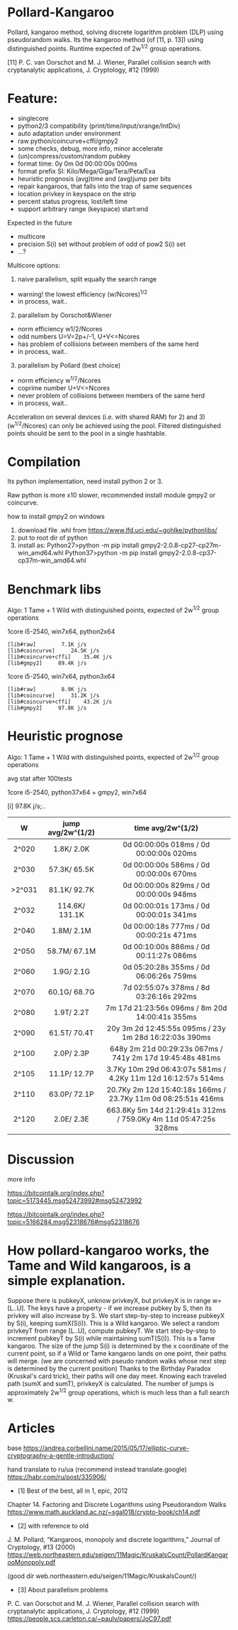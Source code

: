 # Pollard-Kangaroo

Pollard, kangaroo method, solving discrete logarithm problem (DLP) using pseudorandom walks.
Its the kangaroo method (of [11, p. 13]) using distinguished points.
Runtime expected of 2w<sup>1/2</sup> group operations.

[11] P. C. van Oorschot and M. J. Wiener, Parallel collision search with cryptanalytic applications, J. Cryptology, #12 (1999)

# Feature:

 - singlecore
 - python2/3 compatibility (print/time/input/xrange/IntDiv)
 - auto adaptation under environment
 - raw python/coincurve+cffi/gmpy2
 - some checks, debug, more info, minor accelerate
 - (un)compress/custom/random pubkey
 - format time: 0y 0m 0d 00:00:00s 000ms
 - format prefix SI: Kilo/Mega/Giga/Tera/Peta/Exa
 - heuristic prognosis (avg)time and (avg)jump per bits
 - repair kangaroos, that falls into the trap of same sequences
 - location privkey in keyspace on the strip
 - percent status progress, lost/left time
 - support arbitrary range (keyspace) start:end

Expected in the future
 - multicore
 - precision S(i) set without problem of odd of pow2 S(i) set
 - ...?

Multicore options:
 1) naive parallelism, split equally the search range
 - warning! the lowest efficiency (w/Ncores)<sup>1/2</sup>
 - in process, wait..
 2) parallelism by Oorschot&Wiener
 - norm efficiency w1/2/Ncores
 - odd numbers U=V=2p+/-1, U+V<=Ncores
 - has problem of collisions between members of the same herd
 - in process, wait..
 3) parallelism by Pollard (best choice)
 - norm efficiency w<sup>1/2</sup>/Ncores
 - coprime number U+V<=Ncores
 - never problem of collisions between members of the same herd
 - in process, wait..

Acceleration on several devices (i.e. with shared RAM) for 2) and 3) (w<sup>1/2</sup>/Ncores) can only be achieved using the pool.
Filtered distinguished points should be sent to the pool in a single hashtable.

# Compilation

Its python implementation, need install python 2 or 3.

Raw python is more x10 slower, recommended install module gmpy2 or coincurve.

how to install gmpy2 on windows
 1) download file .whl from https://www.lfd.uci.edu/~gohlke/pythonlibs/
 2) put to root dir of python
 3) install as:
Python27>python -m pip install gmpy2-2.0.8-cp27-cp27m-win_amd64.whl
Python37>python -m pip install gmpy2-2.0.8-cp37-cp37m-win_amd64.whl

# Benchmark libs
Algo: 1 Tame + 1 Wild with distinguished points,  expected of 2w<sup>1/2</sup> group operations

1core i5-2540, win7x64, python2x64
```
[lib#raw]		 7.1K j/s
[lib#coincurve]		24.5K j/s
[lib#coincurve+cffi]	35.4K j/s
[lib#gmpy2]		89.4K j/s
```

1core i5-2540, win7x64, python3x64
```
[lib#raw]		 8.9K j/s
[lib#coincurve]		31.2K j/s
[lib#coincurve+cffi]	43.2K j/s
[lib#gmpy2]		97.8K j/s
```

# Heuristic prognose
Algo: 1 Tame + 1 Wild with distinguished points,  expected of 2w<sup>1/2</sup> group operations

avg stat after 100tests

1core i5-2540, python37x64 + gmpy2, win7x64

[i] 97.8K j/s;..

|   W   |jump avg/2w^(1/2)| time                         avg/2w^(1/2)                         |
|:-----:|:---------------:|:-----------------------------------------------------------------:|
| 2^020 |    1.8K/   2.0K |              0d 00:00:00s 018ms /              0d 00:00:00s 020ms |
| 2^030 |   57.3K/  65.5K |              0d 00:00:00s 586ms /              0d 00:00:00s 670ms |
|>2^031 |   81.1K/  92.7K |              0d 00:00:00s 829ms /              0d 00:00:00s 948ms |
| 2^032 |  114.6K/ 131.1K |              0d 00:00:01s 173ms /              0d 00:00:01s 341ms |
| 2^040 |    1.8M/   2.1M |              0d 00:00:18s 777ms /              0d 00:00:21s 471ms |
| 2^050 |   58.7M/  67.1M |              0d 00:10:00s 886ms /              0d 00:11:27s 086ms |
| 2^060 |    1.9G/   2.1G |              0d 05:20:28s 355ms /              0d 06:06:26s 759ms |
| 2^070 |   60.1G/  68.7G |              7d 02:55:07s 378ms /              8d 03:26:16s 292ms |
| 2^080 |    1.9T/   2.2T |          7m 17d 21:23:56s 096ms /          8m 20d 14:00:41s 355ms |
| 2^090 |   61.5T/  70.4T |     20y  3m  2d 12:45:55s 095ms /     23y  1m 28d 16:22:03s 390ms |
| 2^100 |    2.0P/   2.3P |    648y  2m 21d 00:29:23s 067ms /    741y  2m 17d 19:45:48s 481ms |
| 2^105 |   11.1P/  12.7P |   3.7Ky 10m 29d 06:43:07s 581ms /   4.2Ky 11m 12d 16:12:57s 514ms |
| 2^110 |   63.0P/  72.1P |  20.7Ky  2m 12d 15:40:18s 166ms /  23.7Ky 11m  0d 08:25:51s 416ms |
| 2^120 |    2.0E/   2.3E | 663.8Ky  5m 14d 21:29:41s 312ms / 759.0Ky  4m 11d 05:47:25s 328ms |


# Discussion
more info

https://bitcointalk.org/index.php?topic=5173445.msg52473992#msg52473992

https://bitcointalk.org/index.php?topic=5166284.msg52318676#msg52318676

# How pollard-kangaroo works, the Tame and Wild kangaroos, is a simple explanation.

Suppose there is pubkeyX, unknow privkeyX, but privkeyX is in range w=[L..U]. 
The keys have a property - if we increase pubkey by S, then its privkey will also increase by S. 
We start step-by-step to increase pubkeyX by S(i), keeping sumX(S(i)). This is a Wild kangaroo. 
We select a random privkeyT from range [L..U], compute pubkeyT. 
We start step-by-step to increment pubkeyT by S(i) while maintaining sumT(S(i)). This is a Tame kangaroo. 
The size of the jump S(i) is determined by the x coordinate of the current point, so if a Wild or Tame kangaroo lands on one point, their paths will merge. 
(we are concerned with pseudo random walks whose next step is determined by the current position) 
Thanks to the Birthday Paradox (Kruskal's card trick), their paths will one day meet. 
Knowing each traveled path (sumX and sumT), privkeyX is calculated. 
The number of jumps is approximately 2w<sup>1/2</sup> group operations, which is much less than a full search w. 

# Articles

base
https://andrea.corbellini.name/2015/05/17/elliptic-curve-cryptography-a-gentle-introduction/

hand translate to ru/ua (recommend instead translate.google)
https://habr.com/ru/post/335906/


- [1] Best of the best, all in 1, epic,  2012

Chapter 14. Factoring and Discrete Logarithms using Pseudorandom Walks 
https://www.math.auckland.ac.nz/~sgal018/crypto-book/ch14.pdf

- [2] with reference to old

J. M. Pollard, “Kangaroos, monopoly and discrete logarithms,” Journal of Cryptology, #13 (2000) 
https://web.northeastern.edu/seigen/11Magic/KruskalsCount/PollardKangarooMonopoly.pdf

(good dir web.northeastern.edu/seigen/11Magic/KruskalsCount/)

- [3] About parallelism problems

P. C. van Oorschot and M. J. Wiener, Parallel collision search with cryptanalytic applications, J. Cryptology, #12 (1999) 
https://people.scs.carleton.ca/~paulv/papers/JoC97.pdf
